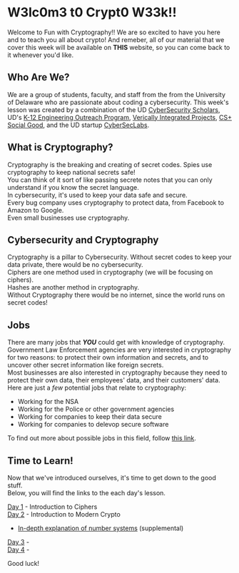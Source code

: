 # W3lc0m3 t0 Crypt0 W33k!!

Welcome to Fun with Cryptography!! We are so excited to have you here and to teach you all about crypto! And remeber, all of our material that we cover this week will be available on **THIS** website, so you can come back to it whenever you'd like.

## Who Are We?

We are a group of students, faculty, and staff from the  from the University of Delaware who are passionate about coding a cybersecurity. 
This week's lesson was created by a combination of the UD [CyberSecurity Scholars](https://www.udel.edu/apply/undergraduate-admissions/enrichment-opportunities/cybersecurity-scholars/), UD's [K-12 Engineering Outreach Program](https://engr.udel.edu/offerings/k12-outreach/), [Verically Integrated Projects](https://vip.udel.edu/), [CS+ Social Good](https://studentcentral.udel.edu/organization/cssocialgood), and the UD startup [CyberSecLabs](https://cyberseclabs.it/team).

## What is Cryptography?

Cryptography is the breaking and creating of secret codes.
Spies use cryptography to keep national secrets safe!  
You can think of it sort of like passing secrete notes that you can 
only understand if you know the secret language.  
In cybersecurity, it's used to keep your data safe and secure.  
Every bug company uses cryptography to protect data, from Facebook to Amazon to Google.  
Even small businesses use cryptography.

## Cybersecurity and Cryptography

Cryptography is a pillar to Cybersecurity. Without secret codes to keep your data private, 
there would be no cybersecurity.  
Ciphers are one method used in cryptography (we will be focusing on ciphers).  
Hashes are another method in cryptography.  
Without Cryptography there would be no internet, since the world runs on secret codes!  

## Jobs 

There are many jobs that ***YOU*** could get with knowledge of cryptography.  
Government Law Enforcement agencies are very interested in cryptography for two reasons: 
to protect their own information and secrets, 
and to uncover other secret information like foreign secrets.  
Most businesses are also interested in cryptography because they need to protect their own data, 
their employees' data, and their customers' data.  
Here are just a *few* potential jobs that relate to cryptography:

- Working for the NSA  
- Working for the Police or other government agencies  
- Working for companies to keep their data secure
- Working for companies to delevop secure software

To find out more about possible jobs in this field, follow [this link](https://www.indeed.com/q-Cryptography-jobs.html).

## Time to Learn!

Now that we've introduced ourselves, it's time to get down to the good stuff.  
Below, you will find the links to the each day's lesson.  

[Day 1](https://udel.codes/crypto1) - Introduction to Ciphers  
[Day 2](https://udel.codes/crypto2) - Introduction to Modern Crypto 
 - [In-depth explanation of number systems](https://udel.codes/numbersystems) (supplemental)
 
[Day 3](https://udel.codes/crypto3) -   
[Day 4](https://udel.codes/crypto4) -  

Good luck!
